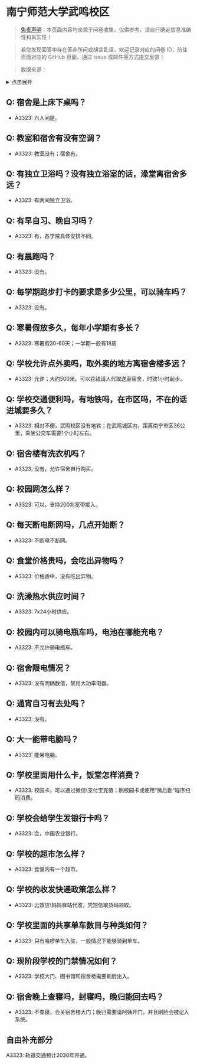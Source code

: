# 南宁师范大学武鸣校区

> [免责声明](https://colleges.chat/#_3)：本页面内容均来源于问卷收集，仅供参考，请自行确定信息准确性和真实性！

> 若您发现回答中存在答非所问或胡言乱语，欢迎记录对应的问卷 ID，前往页面对应的 GitHub 页面，通过 issue 或邮件等方式提交反馈！

> 数据来源：

<details><summary>点击展开</summary>
<ul>
<li>A3323: 匿名 (2021 年 06 月)</li>
</ul>
</details>

## Q: 宿舍是上床下桌吗？

- A3323: 六人间是。

## Q: 教室和宿舍有没有空调？

- A3323: 教室没有；宿舍有。

## Q: 有独立卫浴吗？没有独立浴室的话，澡堂离宿舍多远？

- A3323: 有两间独立卫浴。

## Q: 有早自习、晚自习吗？

- A3323: 有，各学院具体安排不同。

## Q: 有晨跑吗？

- A3323: 没有。

## Q: 每学期跑步打卡的要求是多少公里，可以骑车吗？

- A3323: 没有。

## Q: 寒暑假放多久，每年小学期有多长？

- A3323: 寒暑假30-60天；一学期一般有18周

## Q: 学校允许点外卖吗，取外卖的地方离宿舍楼多远？

- A3323: 允许；大约500米。可以花钱请人代取送至宿舍，时效1小时起步。

## Q: 学校交通便利吗，有地铁吗，在市区吗，不在的话进城要多久？

- A3323: 相对不便，武鸣校区没有地铁；在武鸣城区内，距离南宁市区36公里，乘坐公交车需要1个小时左右。

## Q: 宿舍楼有洗衣机吗？

- A3323: 没有，允许宿舍自行购买。

## Q: 校园网怎么样？

- A3323: 可以，支持200兆宽带接入。

## Q: 每天断电断网吗，几点开始断？

- A3323: 不断电不断网。

## Q: 食堂价格贵吗，会吃出异物吗？

- A3323: 价格适中，没有吃出异物。

## Q: 洗澡热水供应时间？

- A3323: 7x24小时供应。

## Q: 校园内可以骑电瓶车吗，电池在哪能充电？

- A3323: 不允许骑电瓶车。

## Q: 宿舍限电情况？

- A3323: 没有明确数值，禁用大功率电器。

## Q: 通宵自习有去处吗？

- A3323: 没有。

## Q: 大一能带电脑吗？

- A3323: 能带电脑。

## Q: 学校里面用什么卡，饭堂怎样消费？

- A3323: 校园卡，可以通过微信\支付宝充值；刷校园卡或使用“微后勤”程序扫码消费。

## Q: 学校会给学生发银行卡吗？

- A3323: 会，中国农业银行。

## Q: 学校的超市怎么样？

- A3323: 食堂内有一个超市。

## Q: 学校的收发快递政策怎么样？

- A3323: 云效应\妈妈驿站代收，凭短信取货码领取。

## Q: 学校里面的共享单车数目与种类如何？

- A3323: 只有哈啰单车入驻，一般情况下能够骑到单车。

## Q: 现阶段学校的门禁情况如何？

- A3323: 学校大门、图书馆和宿舍楼需要刷脸出入。

## Q: 宿舍晚上查寝吗，封寝吗，晚归能回去吗？

- A3323: 不查寝，会关宿舍楼大门；晚归需要请阿姨开门，并且刷脸会被记入系统。

## 自由补充部分

A3323: 轨道交通预计2030年开通。